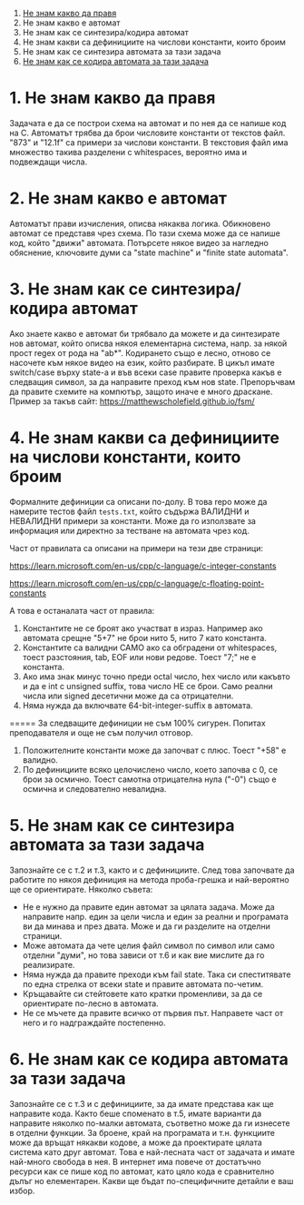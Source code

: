 1. [Не знам какво да правя](#h1)
2. Не знам какво е автомат
3. Не знам как се синтезира/кодира автомат
4. Не знам какви са дефинициите на числови константи, които броим
5. Не знам как се синтезира автомата за тази задача
6. [Не знам как се кодира автомата за тази задача](#h6)

# 1. Не знам какво да правя<a name="h1"></a>
Задачата е да се построи схема на автомат и по нея да се напише код на C. Автоматът трябва да брои числовите константи от текстов файл. "873" и "12.1f" са примери за числови константи. В текстовия файл има множество такива разделени с whitespaces, вероятно има и подвеждащи числа.

# 2. Не знам какво е автомат
Автоматът прави изчисления, описва някаква логика. Обикновено автомат се представя чрез схема. По тази схема може да се напише код, който "движи" автомата. Потърсете някое видео за нагледно обяснение, ключовите думи са "state machine" и "finite state automata".

# 3. Не знам как се синтезира/кодира автомат
Ако знаете какво е автомат би трябвало да можете и да синтезирате нов автомат, който описва някоя елементарна система, напр. за някой прост regex от рода на "ab*". Кодирането също е лесно, отново се насочете към някое видео на език, който разбирате. В цикъл имате switch/case върху state-а и във всеки case правите проверка какъв е следващия символ, за да направите преход към нов state. Препоръчвам да правите схемите на компютър, защото иначе е много драскане. Пример за такъв сайт:
https://matthewscholefield.github.io/fsm/

# 4. Не знам какви са дефинициите на числови константи, които броим
Формалните дефиниции са описани по-долу. В това repo може да намерите тестов файл `tests.txt`, който съдържа ВАЛИДНИ и НЕВАЛИДНИ примери за константи. Може да го използвате за информация или директно за тестване на автомата чрез код.

Част от правилата са описани на примери на тези две страници:

https://learn.microsoft.com/en-us/cpp/c-language/c-integer-constants

https://learn.microsoft.com/en-us/cpp/c-language/c-floating-point-constants

А това е останалата част от правила:

1. Константите не се броят ако участват в израз. Например ако автомата
срещне "5+7" не брои нито 5, нито 7 като константа.
2. Константите са валидни САМО ако са обградени от whitespaces, тоест
разстояния, tab, EOF или нови редове. Тоест "7;" не е константа.
3. Ако има знак минус точно преди octal число, hex число или какъвто и да е
int с unsigned suffix, това число НЕ се брои. Само реални числа или signed десетични може да са отрицателни.
4. Няма нужда да включвате 64-bit-integer-suffix в автомата.

===== За следващите дефиниции не съм 100% сигурен. Попитах преподавателя и още не съм получил отговор.

1. Положителните константи може да започват с плюс. Тоест "+58" е
валидно.
2. По дефинициите всяко целочислено число, което започва с 0, се брои
за осмично. Тоест самотна отрицателна нула ("-0") също е осмична и
следователно невалидна.

# 5. Не знам как се синтезира автомата за тази задача
Запознайте се с т.2 и т.3, както и с дефинициите. След това започвате да работите по някоя дефиниция на метода проба-грешка и най-вероятно ще се ориентирате.
Няколко съвета:
- Не е нужно да правите един автомат за цялата задача. Може да направите напр. един за цели числа и един за реални и програмата ви да минава и през двата. Може и да ги разделите на отделни страници.
- Може автомата да чете целия файл символ по символ или само отделни "думи", но това зависи от т.6 и как вие мислите да го реализирате.
- Няма нужда да правите преходи към fail state. Така си спеститявате по една стрелка от всеки state и правите автомата по-четим.
- Кръщавайте си стейтовете като кратки променливи, за да се ориентирате по-лесно в автомата.
- Не се мъчете да правите всичко от първия път. Направете част от него и го надграждайте постепенно.

# 6. Не знам как се кодира автомата за тази задача<a name="h6"></a>
Запознайте се с т.3 и с дефинициите, за да имате представа как ще направите кода. Както беше споменато в т.5, имате варианти да направите няколко по-малки автомата, съответно може да ги изнесете в отделни функции. За броене, край на програмата и т.н. функциите може да връщат някакви кодове, а може да проектирате цялата система като друг автомат. Това е най-лесната част от задачата и имате най-много свобода в нея. В интернет има повече от достатъчно ресурси как се пише код по автомат, като цяло кода е сравнително дълъг но елементарен. Какви ще бъдат по-специфичните детайли е ваш избор.

